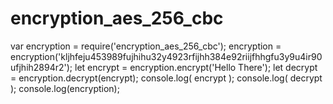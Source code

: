 # encryption_aes_256_cbc

var encryption = require('encryption_aes_256_cbc');
encryption = encryption('kljhfeju453989fujhihu32y4923rfijhh384e92riijfhhgfu3y9u4ir90ufjhih2894r2');
let encrypt = encryption.encrypt('Hello There');
let decrypt = encryption.decrypt(encrypt);
console.log( encrypt );
console.log( decrypt );
console.log(encryption);